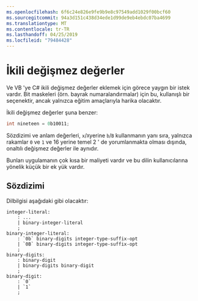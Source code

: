 ```yaml
---
ms.openlocfilehash: 6f6c24e826e9fe9b9e8c97549add1029f00bcf60
ms.sourcegitcommit: 94a3d151c438d34ede1d99de9eb4ebdc07ba4699
ms.translationtype: MT
ms.contentlocale: tr-TR
ms.lasthandoff: 04/25/2019
ms.locfileid: "79484428"
---
```

# <a name="binary-literals"></a>İkili değişmez değerler

Ve VB 'ye C# ikili değişmez değerler eklemek için görece yaygın bir istek vardır. Bit maskeleri (örn. bayrak numaralandırmalar) için bu, kullanışlı bir seçenektir, ancak yalnızca eğitim amaçlarıyla harika olacaktır.

İkili değişmez değerler şuna benzer:

```csharp
int nineteen = 0b10011;
```

Sözdizimi ve anlam değerleri, `x`/`X`yerine `b`/`B` kullanmanın yanı sıra, yalnızca rakamlar `0` ve `1` ve 16 yerine temel 2 ' de yorumlanmakta olması dışında, onaltılı değişmez değerler ile aynıdır.

Bunları uygulamanın çok kısa bir maliyeti vardır ve bu dilin kullanıcılarına yönelik küçük bir ek yük vardır.

## <a name="syntax"></a>Sözdizimi

Dilbilgisi aşağıdaki gibi olacaktır:

```antlr
integer-literal:
    : ...
    | binary-integer-literal
    ;
binary-integer-literal:
    : `0b` binary-digits integer-type-suffix-opt
    | `0B` binary-digits integer-type-suffix-opt
    ;
binary-digits:
    : binary-digit
    | binary-digits binary-digit
    ;
binary-digit:
    : `0`
    | `1`
    ;
```
